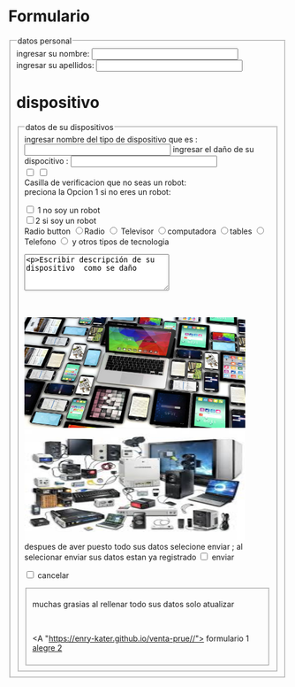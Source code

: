 
<html lang="en">
<body bgcolor="">
<html>
              <head>
                                      <title>
                                           formulario de registro
                                      </title>
</head>
<body>
<h1>Formulario</h1>
<form>
<fieldset>
<legend>datos  personal </legend>
ingresar su  nombre:
<input type= "text" size="30">
<br>
ingresar su  apellidos:
<input type="text" size="30">
<br
</fieldset>
<h1>dispositivo </h1>
<form>
<fieldset>
<legend>datos  de su  dispositivos </legend>
ingresar nombre del tipo de dispositivo que es :
<input type= "text" size="30">
ingresar  el daño de su dispocitivo :
<input type="text" size="30">
<br>
<input type="checkbox"> 

<input type="checkbox">  


<br>
Casilla de verificacion  que no seas   un robot:
<br>
preciona la Opcion 1 si no eres un robot:

<br>

<input type="checkbox"> 1 no  soy un robot 
<br>
<input type="checkbox">2 si soy un robot
<br>
Radio button 
<input type="radio">Radio 
<input type="radio"> Televisor 
<input type="radio">computadora
<input type="radio">tables 
<input type="radio"> Telefono
<input type="radio">  y otros tipos de tecnologia 
<textarea rows="4" cols ="30">
<p>Escribir descripción de su dispositivo  como se daño </textarea><p>
<br>
<!-- inicio del piede de pagina -->
  <div class="footer">
    <p> <h100></h100> </p>
<a href="#"><img src="formulario.jpg" width="400" height="200"/> </a>
<a href="#"><img src="images.jfif" width="400" height="200"/> </a>


<br>
despues de aver puesto todo sus datos selecione  enviar  ;
al selecionar enviar sus datos estan ya registrado 
<input type="checkbox"> enviar 

<input type="checkbox"> cancelar 
<fieldset>

muchas grasias al  rellenar todo sus datos solo atualizar 

<a href="Base Access China.html"></a> <br> 
	
<A "https://enry-kater.github.io/venta-prue//">  formulario  1  </A> <br>
    <A HREF="iindex.html"> alegre  2  </A> <br>



</form>
</body>
</html>
